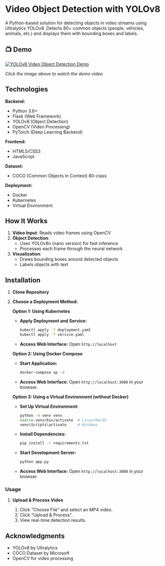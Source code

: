 # Video Object Detection with YOLOv8

A Python-based solution for detecting objects in video streams using Ultralytics YOLOv8. Detects 80+ common objects (people, vehicles, animals, etc.) and displays them with bounding boxes and labels.

## 📺 Demo 

[![YOLOv8 Video Object Detection Demo](https://img.youtube.com/vi/t55-aXkhzfQ/0.jpg)](https://youtu.be/t55-aXkhzfQ)

*Click the image above to watch the demo video*


## Technologies

**Backend:**

* Python 3.8+
* Flask (Web Framework)
* YOLOv8 (Object Detection)
* OpenCV (Video Processing)
* PyTorch (Deep Learning Backend)

**Frontend:**

* HTML5/CSS3
* JavaScript

**Dataset:**

* COCO (Common Objects in Context) 80-class

**Deployment:**

* Docker 
* Kubernetes
* Virtual Environment


## How It Works
1. **Video Input**: Reads video frames using OpenCV
2. **Object Detection**:
   - Uses YOLOv8n (nano version) for fast inference
   - Processes each frame through the neural network
3. **Visualization**:
   - Draws bounding boxes around detected objects
   - Labels objects with text


## Installation

1. **Clone Repository**

2. **Choose a Deployment Method:**

   **Option 1: Using Kubernetes**

   * **Apply Deployment and Service:**
     ```bash
     kubectl apply -f deployment.yaml
     kubectl apply -f service.yaml
     ```

   * **Access Web Interface:** Open `http://localhost`


   **Option 2: Using Docker Compose**

   * **Start Application:**
     ```bash
     docker-compose up -d
     ```

   * **Access Web Interface:** Open `http://localhost:3000` in your browser.

   **Option 3: Using a Virtual Environment (without Docker)**

   * **Set Up Virtual Environment:**
     ```bash
     python -m venv venv
     source venv/bin/activate  # Linux/MacOS
     venv\Scripts\activate     # Windows
     ```

   * **Install Dependencies:**
     ```bash
     pip install -r requirements.txt
     ```

   * **Start Development Server:**
     ```bash
     python app.py
     ```

   * **Access Web Interface:** Open `http://localhost:3000` in your browser.

### Usage

1. **Upload & Process Video**

   1. Click "Choose File" and select an MP4 video.
   2. Click "Upload & Process".
   3. View real-time detection results.


## Acknowledgments
- YOLOv8 by Ultralytics
- COCO Dataset by Microsoft
- OpenCV for video processing
